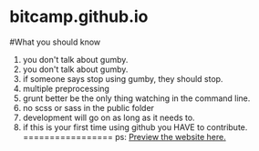 bitcamp.github.io
=================
#What you should know
1. you don't talk about gumby.
2. you don't talk about gumby.
3. if someone says stop using gumby, they should stop.
4. multiple preprocessing
5. grunt better be the only thing watching in the command line.
6. no scss or sass in the public folder
7. development will go on as long as it needs to.
8. if this is your first time using github you HAVE to contribute.
=================
ps: [Preview the website here.](gitcamp.github.io)
